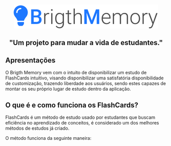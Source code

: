 <div align="center">
  <img src="./public/logo.svg"/>
  
  <h2>"Um projeto para mudar a vida de estudantes."</h2>
</div>

## Apresentações

O Brigth Memory vem com o intuito de disponibilizar um estudo de FlashCards intuitivo, visando disponibilizar uma satisfatória disponibilidade de customização, trazendo liberdade aos usuários, sendo estes capazes de montar os seu próprio lugar de estudo dentro da aplicação.

## O que é e como funciona os FlashCards?

FlashCards é um método de estudo usado por estudantes que buscam eficiência no aprendizado de conceitos, é considerado um dos melhores métodos de estudos já criado.

O método funciona da seguinte maneira:
